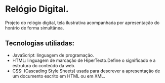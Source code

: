 # Relógio Digital. 

Projeto do relógio digital, tela ilustrativa acompanhada por apresentação do horário de forma simultânea.

## Tecnologias utiliadas:
* JavaScript: linguagem de programação.
* HTML: linguagem de marcação de HiperTexto.Define o significado e a estrutura do conteúdo da web.
* CSS: (Cascading Style Sheets) usada para descrever a apresentação de um documento escrito em HTML ou em XML.
